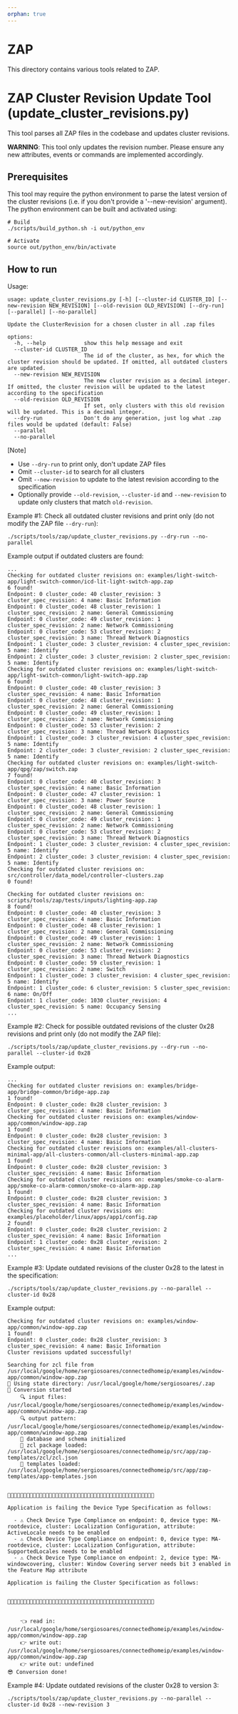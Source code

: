 ```yaml
---
orphan: true
---
```


# ZAP

This directory contains various tools related to ZAP.

# ZAP Cluster Revision Update Tool (update_cluster_revisions.py)

This tool parses all ZAP files in the codebase and updates cluster revisions.

**WARNING**: This tool only updates the revision number. Please ensure any new
attributes, events or commands are implemented accordingly.

## Prerequisites

This tool may require the python environment to parse the latest version of the
cluster revisions (i.e. if you don't provide a '--new-revision' argument). The python
environment can be built and activated using:

```
# Build
./scripts/build_python.sh -i out/python_env

# Activate
source out/python_env/bin/activate
```

## How to run

Usage:

```
usage: update_cluster_revisions.py [-h] [--cluster-id CLUSTER_ID] [--new-revision NEW_REVISION] [--old-revision OLD_REVISION] [--dry-run] [--parallel] [--no-parallel]

Update the ClusterRevision for a chosen cluster in all .zap files

options:
  -h, --help            show this help message and exit
  --cluster-id CLUSTER_ID
                        The id of the cluster, as hex, for which the cluster revision should be updated. If omitted, all outdated clusters are updated.
  --new-revision NEW_REVISION
                        The new cluster revision as a decimal integer. If omitted, the cluster revision will be updated to the latest according to the specification
  --old-revision OLD_REVISION
                        If set, only clusters with this old revision will be updated. This is a decimal integer.
  --dry-run             Don't do any generation, just log what .zap files would be updated (default: False)
  --parallel
  --no-parallel
```

[Note]

-   Use `--dry-run` to print only, don't update ZAP files
-   Omit `--cluster-id` to search for all clusters
-   Omit `--new-revision` to update to the latest revision according to the
    specification
-   Optionally provide `--old-revision`, `--cluster-id` and `--new-revision` to
    update only clusters that match `old-revision`.

Example #1: Check all outdated cluster revisions and print only (do not modify
the ZAP file `--dry-run`):

```
./scripts/tools/zap/update_cluster_revisions.py --dry-run --no-parallel
```

Example output if outdated clusters are found:

```
...
Checking for outdated cluster revisions on: examples/light-switch-app/light-switch-common/icd-lit-light-switch-app.zap
6 found!
Endpoint: 0 cluster_code: 40 cluster_revision: 3 cluster_spec_revision: 4 name: Basic Information
Endpoint: 0 cluster_code: 48 cluster_revision: 1 cluster_spec_revision: 2 name: General Commissioning
Endpoint: 0 cluster_code: 49 cluster_revision: 1 cluster_spec_revision: 2 name: Network Commissioning
Endpoint: 0 cluster_code: 53 cluster_revision: 2 cluster_spec_revision: 3 name: Thread Network Diagnostics
Endpoint: 1 cluster_code: 3 cluster_revision: 4 cluster_spec_revision: 5 name: Identify
Endpoint: 2 cluster_code: 3 cluster_revision: 2 cluster_spec_revision: 5 name: Identify
Checking for outdated cluster revisions on: examples/light-switch-app/light-switch-common/light-switch-app.zap
6 found!
Endpoint: 0 cluster_code: 40 cluster_revision: 3 cluster_spec_revision: 4 name: Basic Information
Endpoint: 0 cluster_code: 48 cluster_revision: 1 cluster_spec_revision: 2 name: General Commissioning
Endpoint: 0 cluster_code: 49 cluster_revision: 1 cluster_spec_revision: 2 name: Network Commissioning
Endpoint: 0 cluster_code: 53 cluster_revision: 2 cluster_spec_revision: 3 name: Thread Network Diagnostics
Endpoint: 1 cluster_code: 3 cluster_revision: 4 cluster_spec_revision: 5 name: Identify
Endpoint: 2 cluster_code: 3 cluster_revision: 2 cluster_spec_revision: 5 name: Identify
Checking for outdated cluster revisions on: examples/light-switch-app/qpg/zap/switch.zap
7 found!
Endpoint: 0 cluster_code: 40 cluster_revision: 3 cluster_spec_revision: 4 name: Basic Information
Endpoint: 0 cluster_code: 47 cluster_revision: 1 cluster_spec_revision: 3 name: Power Source
Endpoint: 0 cluster_code: 48 cluster_revision: 1 cluster_spec_revision: 2 name: General Commissioning
Endpoint: 0 cluster_code: 49 cluster_revision: 1 cluster_spec_revision: 2 name: Network Commissioning
Endpoint: 0 cluster_code: 53 cluster_revision: 2 cluster_spec_revision: 3 name: Thread Network Diagnostics
Endpoint: 1 cluster_code: 3 cluster_revision: 4 cluster_spec_revision: 5 name: Identify
Endpoint: 2 cluster_code: 3 cluster_revision: 4 cluster_spec_revision: 5 name: Identify
Checking for outdated cluster revisions on: src/controller/data_model/controller-clusters.zap
0 found!

Checking for outdated cluster revisions on: scripts/tools/zap/tests/inputs/lighting-app.zap
8 found!
Endpoint: 0 cluster_code: 40 cluster_revision: 3 cluster_spec_revision: 4 name: Basic Information
Endpoint: 0 cluster_code: 48 cluster_revision: 1 cluster_spec_revision: 2 name: General Commissioning
Endpoint: 0 cluster_code: 49 cluster_revision: 1 cluster_spec_revision: 2 name: Network Commissioning
Endpoint: 0 cluster_code: 53 cluster_revision: 2 cluster_spec_revision: 3 name: Thread Network Diagnostics
Endpoint: 0 cluster_code: 59 cluster_revision: 1 cluster_spec_revision: 2 name: Switch
Endpoint: 1 cluster_code: 3 cluster_revision: 4 cluster_spec_revision: 5 name: Identify
Endpoint: 1 cluster_code: 6 cluster_revision: 5 cluster_spec_revision: 6 name: On/Off
Endpoint: 1 cluster_code: 1030 cluster_revision: 4 cluster_spec_revision: 5 name: Occupancy Sensing
...
```

Example #2: Check for possible outdated revisions of the cluster 0x28 revisions
and print only (do not modify the ZAP file):

```
./scripts/tools/zap/update_cluster_revisions.py --dry-run --no-parallel --cluster-id 0x28
```

Example output:

```
...
Checking for outdated cluster revisions on: examples/bridge-app/bridge-common/bridge-app.zap
1 found!
Endpoint: 0 cluster_code: 0x28 cluster_revision: 3 cluster_spec_revision: 4 name: Basic Information
Checking for outdated cluster revisions on: examples/window-app/common/window-app.zap
1 found!
Endpoint: 0 cluster_code: 0x28 cluster_revision: 3 cluster_spec_revision: 4 name: Basic Information
Checking for outdated cluster revisions on: examples/all-clusters-minimal-app/all-clusters-common/all-clusters-minimal-app.zap
1 found!
Endpoint: 0 cluster_code: 0x28 cluster_revision: 3 cluster_spec_revision: 4 name: Basic Information
Checking for outdated cluster revisions on: examples/smoke-co-alarm-app/smoke-co-alarm-common/smoke-co-alarm-app.zap
1 found!
Endpoint: 0 cluster_code: 0x28 cluster_revision: 3 cluster_spec_revision: 4 name: Basic Information
Checking for outdated cluster revisions on: examples/placeholder/linux/apps/app1/config.zap
2 found!
Endpoint: 0 cluster_code: 0x28 cluster_revision: 2 cluster_spec_revision: 4 name: Basic Information
Endpoint: 1 cluster_code: 0x28 cluster_revision: 2 cluster_spec_revision: 4 name: Basic Information
...
```

Example #3: Update outdated revisions of the cluster 0x28 to the latest in the
specification:

```
./scripts/tools/zap/update_cluster_revisions.py --no-parallel --cluster-id 0x28
```

Example output:

```
Checking for outdated cluster revisions on: examples/window-app/common/window-app.zap
1 found!
Endpoint: 0 cluster_code: 0x28 cluster_revision: 3 cluster_spec_revision: 4 name: Basic Information
Cluster revisions updated successfully!

Searching for zcl file from /usr/local/google/home/sergiosoares/connectedhomeip/examples/window-app/common/window-app.zap
🔧 Using state directory: /usr/local/google/home/sergiosoares/.zap
🤖 Conversion started
    🔍 input files: /usr/local/google/home/sergiosoares/connectedhomeip/examples/window-app/common/window-app.zap
    🔍 output pattern: /usr/local/google/home/sergiosoares/connectedhomeip/examples/window-app/common/window-app.zap
    🐝 database and schema initialized
    🐝 zcl package loaded: /usr/local/google/home/sergiosoares/connectedhomeip/src/app/zap-templates/zcl/zcl.json
    🐝 templates loaded: /usr/local/google/home/sergiosoares/connectedhomeip/src/app/zap-templates/app-templates.json


🚨🚨🚨🚨🚨🚨🚨🚨🚨🚨🚨🚨🚨🚨🚨🚨🚨🚨🚨🚨🚨🚨🚨🚨🚨🚨🚨🚨🚨🚨🚨🚨🚨🚨🚨🚨🚨🚨🚨🚨🚨🚨🚨🚨🚨🚨

Application is failing the Device Type Specification as follows:

  - ⚠ Check Device Type Compliance on endpoint: 0, device type: MA-rootdevice, cluster: Localization Configuration, attribute: ActiveLocale needs to be enabled
  - ⚠ Check Device Type Compliance on endpoint: 0, device type: MA-rootdevice, cluster: Localization Configuration, attribute: SupportedLocales needs to be enabled
  - ⚠ Check Device Type Compliance on endpoint: 2, device type: MA-windowcovering, cluster: Window Covering server needs bit 3 enabled in the Feature Map attribute

Application is failing the Cluster Specification as follows:


🚨🚨🚨🚨🚨🚨🚨🚨🚨🚨🚨🚨🚨🚨🚨🚨🚨🚨🚨🚨🚨🚨🚨🚨🚨🚨🚨🚨🚨🚨🚨🚨🚨🚨🚨🚨🚨🚨🚨🚨🚨🚨🚨🚨🚨🚨


    👈 read in: /usr/local/google/home/sergiosoares/connectedhomeip/examples/window-app/common/window-app.zap
    👉 write out: /usr/local/google/home/sergiosoares/connectedhomeip/examples/window-app/common/window-app.zap
    👉 write out: undefined
😎 Conversion done!
```

Example #4: Update outdated revisions of the cluster 0x28 to version 3:

```
./scripts/tools/zap/update_cluster_revisions.py --no-parallel --cluster-id 0x28 --new-revision 3
```

